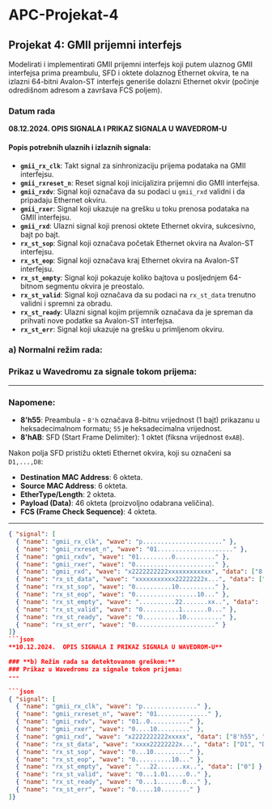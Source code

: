 # APC-Projekat-4

## Projekat 4: GMII prijemni interfejs
Modelirati i implementirati GMII prijemni interfejs koji putem ulaznog GMII interfejsa prima
preambulu, SFD i oktete dolaznog Ethernet okvira, te na izlazni 64-bitni Avalon-ST interfejs
generiše dolazni Ethernet okvir (počinje odredišnom adresom a završava FCS poljem).


### Datum rada 
**08.12.2024.  OPIS SIGNALA I PRIKAZ SIGNALA U WAVEDROM-U**

#### **Popis potrebnih ulaznih i izlaznih signala:**
- **`gmii_rx_clk`**: Takt signal za sinhronizaciju prijema podataka na GMII interfejsu.
- **`gmii_rxreset_n`**: Reset signal koji inicijalizira prijemni dio GMII interfejsa.
- **`gmii_rxdv`**: Signal koji označava da su podaci u `gmii_rxd` validni i da pripadaju Ethernet okviru.
- **`gmii_rxer`**: Signal koji ukazuje na grešku u toku prenosa podataka na GMII interfejsu.
- **`gmii_rxd`**: Ulazni signal koji prenosi oktete Ethernet okvira, sukcesivno, bajt po bajt.
- **`rx_st_sop`**: Signal koji označava početak Ethernet okvira na Avalon-ST interfejsu.
- **`rx_st_eop`**: Signal koji označava kraj Ethernet okvira na Avalon-ST interfejsu.
- **`rx_st_empty`**: Signal koji pokazuje koliko bajtova u posljednjem 64-bitnom segmentu okvira je preostalo.
- **`rx_st_valid`**: Signal koji označava da su podaci na `rx_st_data` trenutno validni i spremni za obradu.
- **`rx_st_ready`**: Ulazni signal kojim prijemnik označava da je spreman da prihvati nove podatke sa Avalon-ST interfejsa.
- **`rx_st_err`**: Signal koji ukazuje na grešku u primljenom okviru.
  
### **a) Normalni režim rada:**
### Prikaz u Wavedromu za signale tokom prijema:
---

### Napomene:
- **8'h55**: Preambula - `8'h` označava 8-bitnu vrijednost (1 bajt) prikazanu u heksadecimalnom formatu; `55` je heksadecimalna vrijednost.
- **8'hAB**: SFD (Start Frame Delimiter): 1 oktet (fiksna vrijednost `0xAB`).

Nakon polja SFD pristižu okteti Ethernet okvira, koji su označeni sa `D1,...,D8`:
- **Destination MAC Address**: 6 okteta.
- **Source MAC Address**: 6 okteta.
- **EtherType/Length**: 2 okteta.
- **Payload (Data)**: 46 okteta (proizvoljno odabrana veličina).
- **FCS (Frame Check Sequence)**: 4 okteta.

---

```json
{ "signal": [
  { "name": "gmii_rx_clk", "wave": "p......................" },
  { "name": "gmii_rxreset_n", "wave": "01....................." },
  { "name": "gmii_rxdv", "wave": "01.........0..........." },
  { "name": "gmii_rxer", "wave": "0......................" },
  { "name": "gmii_rxd", "wave": "x2222222222xxxxxxxxxxxx", "data": ["8'h55", "8'hAB", "D1", "D2", "D3", "D4", "D5", "D6", "D7", "D8", "x"] },
  { "name": "rx_st_data", "wave": "xxxxxxxxxxx22222222x...", "data": ["D1", "D2", "D3", "D4", "D5", "D6", "D7", "D8", "x"] },
  { "name": "rx_st_sop", "wave": "0..........10.........." },
  { "name": "rx_st_eop", "wave": "0.................10..." },
  { "name": "rx_st_empty", "wave": "..........22.......xx..", "data": ["0"] },
  { "name": "rx_st_valid", "wave": "0..........1.......0..." },
  { "name": "rx_st_ready", "wave": "0..........10.........." },
  { "name": "rx_st_err", "wave": "0......................" }
]}
```json
**10.12.2024.  OPIS SIGNALA I PRIKAZ SIGNALA U WAVEDROM-U**

### **b) Režim rada sa detektovanom greškom:**
### Prikaz u Wavedromu za signale tokom prijema:
---

```json
{ "signal": [
  { "name": "gmii_rx_clk", "wave": "p..............." },
  { "name": "gmii_rxreset_n", "wave": "01.............." },
  { "name": "gmii_rxdv", "wave": "01..0..........." },
  { "name": "gmii_rxer", "wave": "0....10........." },
  { "name": "gmii_rxd", "wave": "x2222222222xxxxx", "data": ["8'h55", "8'hAB", "D1", "D2","D3", "D4", "D5", "D6", "D7", "D8", "x"] },
  { "name": "rx_st_data", "wave": "xxxx22222222x...", "data": ["D1", "D2", "8’h0E", "D4", "D5", "D6", "D7", "D8", "x"] },
  { "name": "rx_st_sop", "wave": "0...10.........." },
  { "name": "rx_st_eop", "wave": "0..........10..." },
  { "name": "rx_st_empty", "wave": "...22.......xx..", "data": ["0"] },
  { "name": "rx_st_valid", "wave": "0...1.01.....0.." },
  { "name": "rx_st_ready", "wave": "0...1.......0..." },
  { "name": "rx_st_err", "wave": "0.....10........" }
]}




